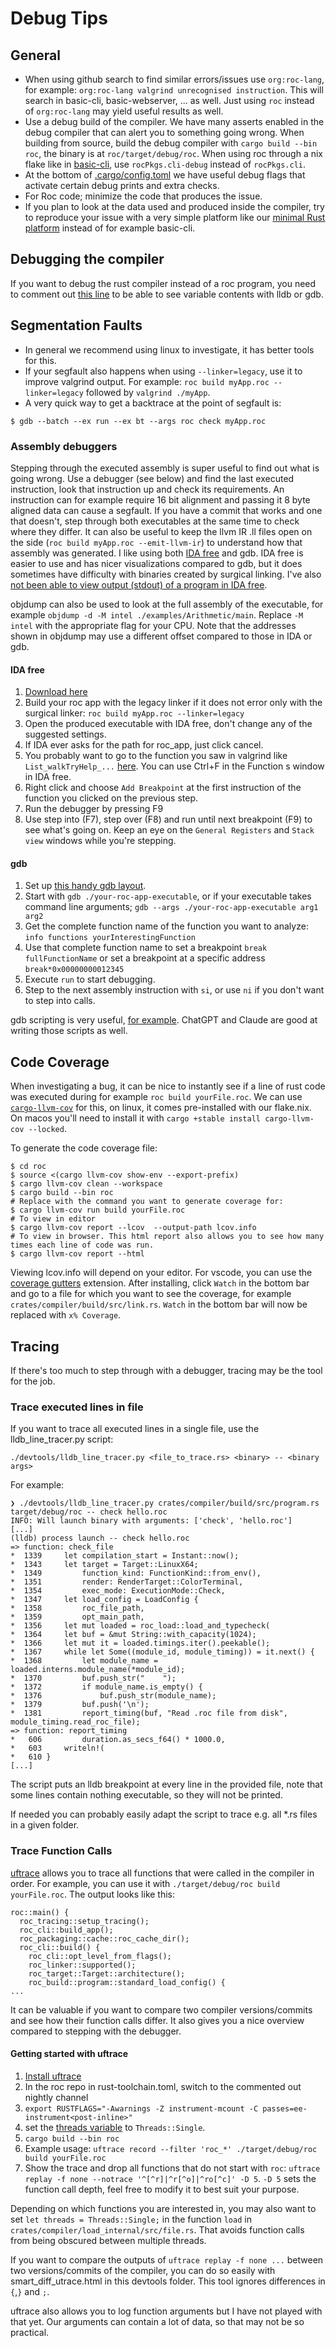 # Debug Tips

## General

- When using github search to find similar errors/issues use `org:roc-lang`, for example: `org:roc-lang valgrind unrecognised instruction`. This will search in basic-cli, basic-webserver, ... as well. Just using `roc` instead of `org:roc-lang` may yield useful results as well.
- Use a debug build of the compiler. We have many asserts enabled in the debug compiler that can alert you to something going wrong. When building from source, build the debug compiler with `cargo build --bin roc`, the binary is at `roc/target/debug/roc`. When using roc through a nix flake like in [basic-cli](https://github.com/roc-lang/basic-cli), use `rocPkgs.cli-debug` instead of `rocPkgs.cli`.
- At the bottom of [.cargo/config.toml](https://github.com/roc-lang/roc/blob/main/.cargo/config.toml) we have useful debug flags that activate certain debug prints and extra checks.
- For Roc code; minimize the code that produces the issue.
- If you plan to look at the data used and produced inside the compiler, try to reproduce your issue with a very simple platform like our [minimal Rust platform](https://github.com/roc-lang/roc/tree/main/examples/platform-switching/rust-platform) instead of for example basic-cli.

## Debugging the compiler

If you want to debug the rust compiler instead of a roc program, you need to comment out [this line](https://github.com/roc-lang/roc/blob/bba2103882a8124f3887da6adaaa44cf2b728c3e/Cargo.toml#L240) to be able to see variable contents with lldb or gdb.

## Segmentation Faults

- In general we recommend using linux to investigate, it has better tools for this. 
- If your segfault also happens when using `--linker=legacy`, use it to improve valgrind output. For example: `roc build myApp.roc --linker=legacy` followed by `valgrind ./myApp`.
- A very quick way to get a backtrace at the point of segfault is:
```
$ gdb --batch --ex run --ex bt --args roc check myApp.roc
```

### Assembly debuggers

Stepping through the executed assembly is super useful to find out what is going wrong.
Use a debugger (see below) and find the last executed instruction, look that instruction up and check its requirements. An instruction can for example require 16 bit alignment and passing it 8 byte aligned data can cause a segfault.
If you have a commit that works and one that doesn't, step through both executables at the same time to check where they differ.
It can also be useful to keep the llvm IR .ll files open on the side (`roc build myApp.roc --emit-llvm-ir`) to understand how that assembly was generated.
I like using both [IDA free](https://hex-rays.com/ida-free/) and gdb.
IDA free is easier to use and has nicer visualizations compared to gdb, but it does sometimes have difficulty with binaries created by surgical linking.
I've also [not been able to view output (stdout) of a program in IDA free](https://stackoverflow.com/questions/78888834/how-to-view-stdout-in-ida-debugger).

objdump can also be used to look at the full assembly of the executable, for example `objdump -d -M intel ./examples/Arithmetic/main`. Replace `-M intel` with the appropriate flag for your CPU.
Note that the addresses shown in objdump may use a different offset compared to those in IDA or gdb.

#### IDA free

1. [Download here](https://hex-rays.com/ida-free/)
2. Build your roc app with the legacy linker if it does not error only with the surgical linker: `roc build myApp.roc --linker=legacy`
3. Open the produced executable with IDA free, don't change any of the suggested settings.
4. If IDA ever asks for the path for roc_app, just click cancel.
5. You probably want to go to the function you saw in valgrind like `List_walkTryHelp_...` [here](https://github.com/roc-lang/examples/pull/192#issuecomment-2269571439). You can use Ctrl+F in the Function s window in IDA free.
6. Right click and choose `Add Breakpoint` at the first instruction of the function you clicked on the previous step.
7. Run the debugger by pressing F9
8. Use step into (F7), step over (F8) and run until next breakpoint (F9) to see what's going on. Keep an eye on the `General Registers` and `Stack view` windows while you're stepping.


#### gdb

1. Set up [this handy gdb layout](https://github.com/cyrus-and/gdb-dashboard).
2. Start with `gdb ./your-roc-app-executable`, or if your executable takes command line arguments; `gdb --args ./your-roc-app-executable arg1 arg2`
3. Get the complete function name of the function you want to analyze: `info functions yourInterestingFunction`
4. Use that complete function name to set a breakpoint `break fullFunctionName` or set a breakpoint at a specific address `break*0x00000000012345`
5. Execute `run` to start debugging.
6. Step to the next assembly instruction with `si`, or use `ni` if you don't want to step into calls.

gdb scripting is very useful, [for example](https://roc.zulipchat.com/#narrow/stream/395097-compiler-development/topic/gdb.20script/near/424422545).
ChatGPT and Claude are good at writing those scripts as well.

## Code Coverage

When investigating a bug, it can be nice to instantly see if a line of rust code was executed during for example `roc build yourFile.roc`. We can use [`cargo-llvm-cov`](https://github.com/taiki-e/cargo-llvm-cov) for this, on linux, it comes pre-installed with our flake.nix. On macos you'll need to install it with `cargo +stable install cargo-llvm-cov --locked`.

To generate the code coverage file:

```shell
$ cd roc
$ source <(cargo llvm-cov show-env --export-prefix)
$ cargo llvm-cov clean --workspace
$ cargo build --bin roc
# Replace with the command you want to generate coverage for:
$ cargo llvm-cov run build yourFile.roc
# To view in editor
$ cargo llvm-cov report --lcov  --output-path lcov.info
# To view in browser. This html report also allows you to see how many times each line of code was run. 
$ cargo llvm-cov report --html
```
Viewing lcov.info will depend on your editor. For vscode, you can use the [coverage gutters](https://marketplace.visualstudio.com/items?itemName=ryanluker.vscode-coverage-gutters) extension. After installing, click `Watch` in the bottom bar and go to a file for which you want to see the coverage, for example `crates/compiler/build/src/link.rs`. `Watch` in the bottom bar will now be replaced with `x% Coverage`.

## Tracing

If there's too much to step through with a debugger, tracing may be the tool for the job.

### Trace executed lines in file

If you want to trace all executed lines in a single file, use the lldb_line_tracer.py script:
```
./devtools/lldb_line_tracer.py <file_to_trace.rs> <binary> -- <binary args> 
```
For example:
```
❯ ./devtools/lldb_line_tracer.py crates/compiler/build/src/program.rs target/debug/roc -- check hello.roc
INFO: Will launch binary with arguments: ['check', 'hello.roc']
[...]
(lldb) process launch -- check hello.roc
=> function: check_file
*  1339     let compilation_start = Instant::now();
*  1343     let target = Target::LinuxX64;
*  1349         function_kind: FunctionKind::from_env(),
*  1351         render: RenderTarget::ColorTerminal,
*  1354         exec_mode: ExecutionMode::Check,
*  1347     let load_config = LoadConfig {
*  1358         roc_file_path,
*  1359         opt_main_path,
*  1356     let mut loaded = roc_load::load_and_typecheck(
*  1364     let buf = &mut String::with_capacity(1024);
*  1366     let mut it = loaded.timings.iter().peekable();
*  1367     while let Some((module_id, module_timing)) = it.next() {
*  1368         let module_name = loaded.interns.module_name(*module_id);
*  1370         buf.push_str("    ");
*  1372         if module_name.is_empty() {
*  1376             buf.push_str(module_name);
*  1379         buf.push('\n');
*  1381         report_timing(buf, "Read .roc file from disk", module_timing.read_roc_file);
=> function: report_timing
*   606         duration.as_secs_f64() * 1000.0,
*   603     writeln!(
*   610 }
[...]
```
The script puts an lldb breakpoint at every line in the provided file, note that some lines contain nothing executable, so they will not be printed.

If needed you can probably easily adapt the script to trace e.g. all *.rs files in a given folder.

### Trace Function Calls

[uftrace](https://github.com/namhyung/uftrace) allows you to trace all functions that were called in the compiler in order. For example, you can use it with `./target/debug/roc build yourFile.roc`. The output looks like this:
```
roc::main() {
  roc_tracing::setup_tracing();
  roc_cli::build_app();
  roc_packaging::cache::roc_cache_dir();
  roc_cli::build() {
    roc_cli::opt_level_from_flags();
    roc_linker::supported();
    roc_target::Target::architecture();
    roc_build::program::standard_load_config() {
...
```
It can be valuable if you want to compare two compiler versions/commits and see how their function calls differ. It also gives you a nice overview compared to stepping with the debugger.

#### Getting started with uftrace

1. [Install uftrace](https://github.com/namhyung/uftrace?tab=readme-ov-file#how-to-build-and-install-uftrace)
1. In the roc repo in rust-toolchain.toml, switch to the commented out nightly channel
1. `export RUSTFLAGS="-Awarnings -Z instrument-mcount -C passes=ee-instrument<post-inline>"`
1. set the [threads variable](https://github.com/roc-lang/roc/blob/690e690bb7c9333825157f54fc471a8a15b92aae/crates/compiler/load_internal/src/file.rs#L1555) to `Threads::Single`.
1. `cargo build --bin roc`
1. Example usage: `uftrace record --filter 'roc_*' ./target/debug/roc build yourFile.roc`
1. Show the trace and drop all functions that do not start with `roc`: `uftrace replay -f none --notrace '^[^r]|^r[^o]|^ro[^c]' -D 5`. `-D 5` sets the function call depth, feel free to modify it to best suit your purpose.

Depending on which functions you are interested in, you may also want to set `let threads = Threads::Single;` in the function `load` in `crates/compiler/load_internal/src/file.rs`. That avoids function calls from being obscured between multiple threads.

If you want to compare the outputs of `uftrace replay -f none ...` between two versions/commits of the compiler, you can do so easily with smart_diff_utrace.html in this devtools folder. This tool ignores differences in `{`,`}` and `;`.

uftrace also allows you to log function arguments but I have not played with that yet. Our arguments can contain a lot of data, so that may not be so practical.
